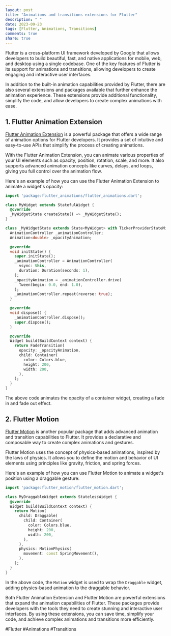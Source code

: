 ```yaml
---
layout: post
title: "Animations and transitions extensions for Flutter"
description: " "
date: 2023-09-23
tags: [Flutter, Animations, Transitions]
comments: true
share: true
---
```


Flutter is a cross-platform UI framework developed by Google that allows developers to build beautiful, fast, and native applications for mobile, web, and desktop using a single codebase. One of the key features of Flutter is its support for animations and transitions, allowing developers to create engaging and interactive user interfaces.

In addition to the built-in animation capabilities provided by Flutter, there are also several extensions and packages available that further enhance the animation experience. These extensions provide additional functionality, simplify the code, and allow developers to create complex animations with ease.

## 1. Flutter Animation Extension

[Flutter Animation Extension](https://github.com/fluttercommunity/flutter_animations) is a powerful package that offers a wide range of animation options for Flutter developers. It provides a set of intuitive and easy-to-use APIs that simplify the process of creating animations.

With the Flutter Animation Extension, you can animate various properties of your UI elements such as opacity, position, rotation, scale, and more. It also supports advanced animation concepts like curves, delays, and loops, giving you full control over the animation flow.

Here's an example of how you can use the Flutter Animation Extension to animate a widget's opacity:

```dart
import 'package:flutter_animations/flutter_animations.dart';

class MyWidget extends StatefulWidget {
  @override
  _MyWidgetState createState() => _MyWidgetState();
}

class _MyWidgetState extends State<MyWidget> with TickerProviderStateMixin {
  AnimationController _animationController;
  Animation<double> _opacityAnimation;

  @override
  void initState() {
    super.initState();
    _animationController = AnimationController(
      vsync: this,
      duration: Duration(seconds: 1),
    );
    _opacityAnimation = _animationController.drive(
      Tween(begin: 0.0, end: 1.0),
    );
    _animationController.repeat(reverse: true);
  }

  @override
  void dispose() {
    _animationController.dispose();
    super.dispose();
  }

  @override
  Widget build(BuildContext context) {
    return FadeTransition(
      opacity: _opacityAnimation,
      child: Container(
        color: Colors.blue,
        height: 200,
        width: 200,
      ),
    );
  }
}
```
The above code animates the opacity of a container widget, creating a fade in and fade out effect. 

## 2. Flutter Motion

[Flutter Motion](https://pub.dev/packages/flutter_motion) is another popular package that adds advanced animation and transition capabilities to Flutter. It provides a declarative and composable way to create complex animations and gestures.

Flutter Motion uses the concept of physics-based animations, inspired by the laws of physics. It allows you to define the motion and behavior of UI elements using principles like gravity, friction, and spring forces.

Here's an example of how you can use Flutter Motion to animate a widget's position using a draggable gesture:

```dart
import 'package:flutter_motion/flutter_motion.dart';

class MyDraggableWidget extends StatelessWidget {
  @override
  Widget build(BuildContext context) {
    return Motion(
      child: Draggable(
        child: Container(
          color: Colors.blue,
          height: 200,
          width: 200,
        ),
      ),
      physics: MotionPhysics(
        movement: const SpringMovement(),
      ),
    );
  }
}
```

In the above code, the `Motion` widget is used to wrap the `Draggable` widget, adding physics-based animation to the draggable behavior.

Both Flutter Animation Extension and Flutter Motion are powerful extensions that expand the animation capabilities of Flutter. These packages provide developers with the tools they need to create stunning and interactive user interfaces. By using these extensions, you can save time, simplify your code, and achieve complex animations and transitions more efficiently.

#Flutter #Animations #Transitions